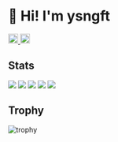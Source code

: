 # 👋 Hi! I'm ysngft
<p align="left">
  <a href="https://github.com/ysngft">
    <img height="20" src="https://komarev.com/ghpvc/?username=ysngft" />
  </a>
  <a href="https://github.com/ysngft">
    <img height="20" src="https://img.shields.io/github/followers/ysngft?label=follow&logo=github&style=flat" />
  </a>
</p>

## Stats
![](http://github-profile-summary-cards.vercel.app/api/cards/profile-details?username=ysngft&theme=gruvbox)
![](http://github-profile-summary-cards.vercel.app/api/cards/repos-per-language?username=ysngft&theme=gruvbox)
![](http://github-profile-summary-cards.vercel.app/api/cards/most-commit-language?username=ysngft&theme=gruvbox)
![](http://github-profile-summary-cards.vercel.app/api/cards/stats?username=ysngft&theme=gruvbox)
![](http://github-profile-summary-cards.vercel.app/api/cards/productive-time?username=ysngft&theme=gruvbox&utcOffset=9)

## Trophy
![trophy](https://github-profile-trophy.vercel.app/?username=ysngft&theme=gruvbox)
